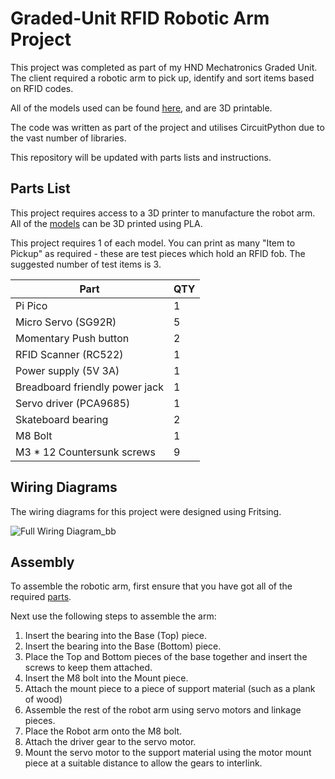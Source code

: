 # Graded-Unit RFID Robotic Arm Project

This project was completed as part of my HND Mechatronics Graded Unit.  The client required a robotic arm to pick up, identify and sort items based on RFID codes.

All of the models used can be found [here](https://github.com/GRitchie1/Graded-Unit/tree/main/Models), and are 3D printable.

The code was written as part of the project and utilises CircuitPython due to the vast number of libraries.

This repository will be updated with parts lists and instructions.

## Parts List
This project requires access to a 3D printer to manufacture the robot arm.  All of the [models](https://github.com/GRitchie1/Graded-Unit/tree/main/Models) can be 3D printed using PLA.

This project requires 1 of each model.  You can print as many "Item to Pickup" as required - these are test pieces which hold an RFID fob.  The suggested number of test items is 3.

| Part | QTY |
|------|-----|
| Pi Pico | 1 |
| Micro Servo (SG92R) | 5 |
| Momentary Push button | 2 |
| RFID Scanner (RC522) | 1 |
| Power supply (5V 3A) | 1 |
| Breadboard friendly power jack | 1 |
| Servo driver (PCA9685) | 1 |
| Skateboard bearing | 2 |
| M8 Bolt | 1 |
| M3 * 12 Countersunk screws | 9 |

## Wiring Diagrams
The wiring diagrams for this project were designed using Fritsing.

![Full Wiring Diagram_bb](https://user-images.githubusercontent.com/55364420/171039927-9715cc31-7c0a-4324-ab6b-2bb0fb3534cc.jpg)


## Assembly
To assemble the robotic arm, first ensure that you have got all of the required [parts](#Parts-List).

Next use the following steps to assemble the arm:
1. Insert the bearing into the Base (Top) piece. 
2. Insert the bearing into the Base (Bottom) piece.
3. Place the Top and Bottom pieces of the base together and insert the screws to keep them attached.
4. Insert the M8 bolt into the Mount piece.
5. Attach the mount piece to a piece of support material (such as a plank of wood)
6. Assemble the rest of the robot arm using servo motors and linkage pieces.
7. Place the Robot arm onto the M8 bolt.
8. Attach the driver gear to the servo motor.
9. Mount the servo motor to the support material using the motor mount piece at a suitable distance to allow the gears to interlink.
